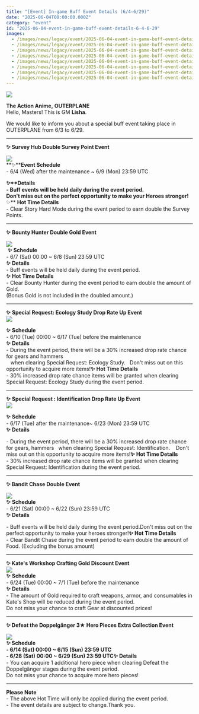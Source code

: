 ```yaml
---
title: "[Event] In-game Buff Event Details (6/4–6/29)"
date: "2025-06-04T00:00:00.000Z"
category: "event"
id: "2025-06-04-event-in-game-buff-event-details-6-4-6-29"
images:
  - /images/news/legacy/event/2025-06-04-event-in-game-buff-event-details-6-4-6-29/7a8880f5b8534c4b88ed83ee236f8e8d.webp
  - /images/news/legacy/event/2025-06-04-event-in-game-buff-event-details-6-4-6-29/6e1a16e6fdb046ccbdfa47f844f47aec.webp
  - /images/news/legacy/event/2025-06-04-event-in-game-buff-event-details-6-4-6-29/f735fa46ab044627b0302a40cb6d3292.webp
  - /images/news/legacy/event/2025-06-04-event-in-game-buff-event-details-6-4-6-29/1e4ef7579479479995cf7a65d73bbd64.webp
  - /images/news/legacy/event/2025-06-04-event-in-game-buff-event-details-6-4-6-29/65380d11f0e24ca6b5a164cd601eee47.webp
  - /images/news/legacy/event/2025-06-04-event-in-game-buff-event-details-6-4-6-29/fb1b2c35e23442e9a804a9f3bbc147fc.webp
  - /images/news/legacy/event/2025-06-04-event-in-game-buff-event-details-6-4-6-29/2fe337849cba43019c3fcb86e8fabc1f.webp
  - /images/news/legacy/event/2025-06-04-event-in-game-buff-event-details-6-4-6-29/7aa785a5085148ea8776f8936cd5e3da.webp
---
```


![](/images/news/legacy/event/2025-06-04-event-in-game-buff-event-details-6-4-6-29/7a8880f5b8534c4b88ed83ee236f8e8d.webp)  

**The Action Anime,** **OUTERPLANE**  
Hello, Masters! This is GM **Lisha**.  
  
We would like to inform you about a special buff event taking place in OUTERPLANE from 6/3 to 6/29.

* * *

**✨ Survey Hub Double Survey Point Event**

![](/images/news/legacy/event/2025-06-04-event-in-game-buff-event-details-6-4-6-29/6e1a16e6fdb046ccbdfa47f844f47aec.webp)  
**✨****Event Schedule**  
\- 6/4 (Wed) after the maintenance ~ 6/9 (Mon) 23:59 UTC

  
**✨****Details**  
\- Buff events will be held daily during the event period.  
Don't miss out on the perfect opportunity to make your Heroes stronger!**✨** **Hot Time Details**  
\- Clear Story Hard Mode during the event period to earn double the Survey Points.  

* * *

**✨** **Bounty Hunter Double Gold Event**

![](/images/news/legacy/event/2025-06-04-event-in-game-buff-event-details-6-4-6-29/f735fa46ab044627b0302a40cb6d3292.webp)  
 **✨** **Schedule**  
\- 6/7 (Sat) 00:00 ~ 6/8 (Sun) 23:59 UTC  
**✨** **Details**  
\- Buff events will be held daily during the event period.  
**✨** **Hot Time Details**  
\- Clear Bounty Hunter during the event period to earn double the amount of Gold.  
(Bonus Gold is not included in the doubled amount.)

* * *

**✨** **Special Request: Ecology Study Drop Rate Up Event**  
![](/images/news/legacy/event/2025-06-04-event-in-game-buff-event-details-6-4-6-29/1e4ef7579479479995cf7a65d73bbd64.webp)  

**✨** **Schedule**  
\- 6/10 (Tue) 00:00 ~ 6/17 (Tue) before the maintenance  
**✨** **Details**  
\- During the event period, there will be a 30% increased drop rate chance for gears and hammers  
   when clearing Special Request: Ecology Study.   Don't miss out on this opportunity to acquire more items!**✨** **Hot Time Details**  
\- 30% increased drop rate chance items will be granted when clearing Special Request: Ecology Study during the event period.  

* * *

**✨** **Special Request : Identification Drop Rate Up Event**  
![](/images/news/legacy/event/2025-06-04-event-in-game-buff-event-details-6-4-6-29/65380d11f0e24ca6b5a164cd601eee47.webp)  

**✨** **Schedule**  
\- 6/17 (Tue) after the maintenance~ 6/23 (Mon) 23:59 UTC  
**✨** **Details**  
  
\- During the event period, there will be a 30% increased drop rate chance for gears, hammers   when clearing Special Request: Identification.    Don't miss out on this opportunity to acquire more items!**✨** **Hot Time Details**  
\- 30% increased drop rate chance items will be granted when clearing Special Request: Identification during the event period.  

* * *

**✨ Bandit Chase Double Event**

![](/images/news/legacy/event/2025-06-04-event-in-game-buff-event-details-6-4-6-29/fb1b2c35e23442e9a804a9f3bbc147fc.webp)  
**✨** **Schedule**  
\- 6/21 (Sat) 00:00 ~ 6/22 (Sun) 23:59 UTC  
**✨** **Details**  
  
\- Buff events will be held daily during the event period.Don't miss out on the perfect opportunity to make your heroes stronger!**✨** **Hot Time Details**  
\- Clear Bandit Chase during the event period to earn double the amount of Food. (Excluding the bonus amount)  

* * *

**✨ Kate's Workshop Crafting Gold Discount Event**  
![](/images/news/legacy/event/2025-06-04-event-in-game-buff-event-details-6-4-6-29/2fe337849cba43019c3fcb86e8fabc1f.webp)  
**✨** **Schedule**  
\- 6/24 (Tue) 00:00 ~ 7/1 (Tue) before the maintenance  
**✨** **Details**  
\- The amount of Gold required to craft weapons, armor, and consumables in Kate's Shop will be reduced during the event period.  
Do not miss your chance to craft Gear at discounted prices!

* * *

**✨ Defeat the Doppelgänger 3★ Hero Pieces Extra Collection Event**

**![](/images/news/legacy/event/2025-06-04-event-in-game-buff-event-details-6-4-6-29/7aa785a5085148ea8776f8936cd5e3da.webp)  
****✨** **Schedule**   
\- 6/14 (Sat) 00:00 ~ 6/15 (Sun) 23:59 UTC  
\- 6/28 (Sat) 00:00 ~ 6/29 (Sun) 23:59 UTC**✨** **Details**  
\- You can acquire 1 additional hero piece when clearing Defeat the Doppelgänger stages during the event period.  
Do not miss your chance to acquire more hero pieces!

* * *

  
**Please Note**  
\- The above Hot Time will only be applied during the event period.  
\- The event details are subject to change.Thank you.
